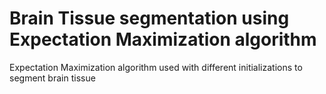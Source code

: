 # Brain Tissue segmentation using Expectation Maximization algorithm
Expectation Maximization algorithm used with different initializations to segment brain tissue
